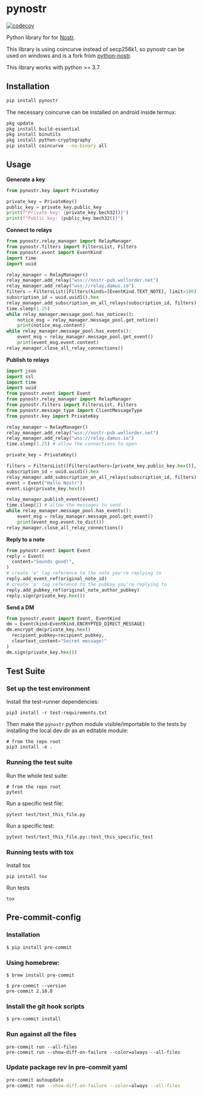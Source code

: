 # pynostr
[![codecov](https://codecov.io/gh/holgern/pynostr/branch/main/graph/badge.svg?token=jIyk1cnhIx)](https://codecov.io/gh/holgern/pynostr)

Python library for for [Nostr](https://github.com/nostr-protocol/nostr).

This library is using coincurve instead of secp256k1, so pynostr can be used on windows and is a fork from [python-nostr](https://github.com/jeffthibault/python-nostr).

This library works with python >= 3.7

## Installation
```bash
pip install pynostr
```
The necessary coincurve can be installed on android inside termux:
```bash
pkg update
pkg install build-essential
pkg install binutils
pkg install python-cryptography
pip install coincurve --no-binary all
```
## Usage
**Generate a key**
```python
from pynostr.key import PrivateKey

private_key = PrivateKey()
public_key = private_key.public_key
print(f"Private key: {private_key.bech32()}")
print(f"Public key: {public_key.bech32()}")
```

**Connect to relays**
```python
from pynostr.relay_manager import RelayManager
from pynostr.filters import FiltersList, Filters
from pynostr.event import EventKind
import time
import uuid

relay_manager = RelayManager()
relay_manager.add_relay("wss://nostr-pub.wellorder.net")
relay_manager.add_relay("wss://relay.damus.io")
filters = FiltersList([Filters(kinds=[EventKind.TEXT_NOTE], limit=100)])
subscription_id = uuid.uuid1().hex
relay_manager.add_subscription_on_all_relays(subscription_id, filters)
time.sleep(1.25)
while relay_manager.message_pool.has_notices():
    notice_msg = relay_manager.message_pool.get_notice()
    print(notice_msg.content)
while relay_manager.message_pool.has_events():
    event_msg = relay_manager.message_pool.get_event()
    print(event_msg.event.content)
relay_manager.close_all_relay_connections()
```

**Publish to relays**
```python
import json
import ssl
import time
import uuid
from pynostr.event import Event
from pynostr.relay_manager import RelayManager
from pynostr.filters import FiltersList, Filters
from pynostr.message_type import ClientMessageType
from pynostr.key import PrivateKey

relay_manager = RelayManager()
relay_manager.add_relay("wss://nostr-pub.wellorder.net")
relay_manager.add_relay("wss://relay.damus.io")
time.sleep(1.25) # allow the connections to open

private_key = PrivateKey()

filters = FiltersList([Filters(authors=[private_key.public_key.hex()], limit=100)])
subscription_id = uuid.uuid1().hex
relay_manager.add_subscription_on_all_relays(subscription_id, filters)
event = Event("Hello Nostr")
event.sign(private_key.hex())

relay_manager.publish_event(event)
time.sleep(1) # allow the messages to send
while relay_manager.message_pool.has_events():
    event_msg = relay_manager.message_pool.get_event()
    print(event_msg.event.to_dict())
relay_manager.close_all_relay_connections()
```

**Reply to a note**
```python
from pynostr.event import Event
reply = Event(
  content="Sounds good!",
)
# create 'e' tag reference to the note you're replying to
reply.add_event_ref(original_note_id)
# create 'p' tag reference to the pubkey you're replying to
reply.add_pubkey_ref(original_note_author_pubkey)
reply.sign(private_key.hex())
```

**Send a DM**
```python
from pynostr.event import Event, EventKind
dm = Event(kind=EventKind.ENCRYPTED_DIRECT_MESSAGE)
dm.encrypt_dm(private_key.hex()
  recipient_pubkey=recipient_pubkey,
  cleartext_content="Secret message!"
)
dm.sign(private_key.hex())
```

## Test Suite

### Set up the test environment

Install the test-runner dependencies:
```
pip3 install -r test-requirements.txt
```

Then make the `pynostr` python module visible/importable to the tests by installing the local dev dir as an editable module:
```
# from the repo root
pip3 install -e .
```

### Running the test suite
Run the whole test suite:
```
# from the repo root
pytest
```

Run a specific test file:
```
pytest test/test_this_file.py
```

Run a specific test:
```
pytest test/test_this_file.py::test_this_specific_test
```

### Running tests with tox

Install tox

```
pip install tox
```

Run tests

```
tox
```

## Pre-commit-config

### Installation

```
$ pip install pre-commit
```

### Using homebrew:
```
$ brew install pre-commit
```

```
$ pre-commit --version
pre-commit 2.10.0
```

### Install the git hook scripts

```
$ pre-commit install
```

### Run against all the files
```
pre-commit run --all-files
pre-commit run --show-diff-on-failure --color=always --all-files
```

### Update package rev in pre-commit yaml
```bash
pre-commit autoupdate
pre-commit run --show-diff-on-failure --color=always --all-files
```

